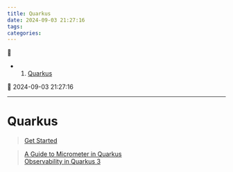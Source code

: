 ```yaml
---
title: Quarkus
date: 2024-09-03 21:27:16
tags: 
categories: 
---
```



💠

- 1. [Quarkus](#quarkus)

💠 2024-09-03 21:27:16
****************************************
# Quarkus

> [Get Started](https://quarkus.io/get-started/)  

> [A Guide to Micrometer in Quarkus](https://www.baeldung.com/quarkus-micrometer)  
> [Observability in Quarkus 3](https://quarkus.io/blog/quarkus-observability-3-3/)    

